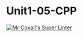 # Unit1-05-CPP
[![Mr Coxall's Super Linter](https://github.com/ICS3U-C-Programming-Amara-T/Unit1-05-CPP/workflows/Mr%20Coxall's%20Super%20Linter/badge.svg)](https://github.com/ICS3U-C-Programming-Amara-T/Unit1-05-CPP/actions/)
